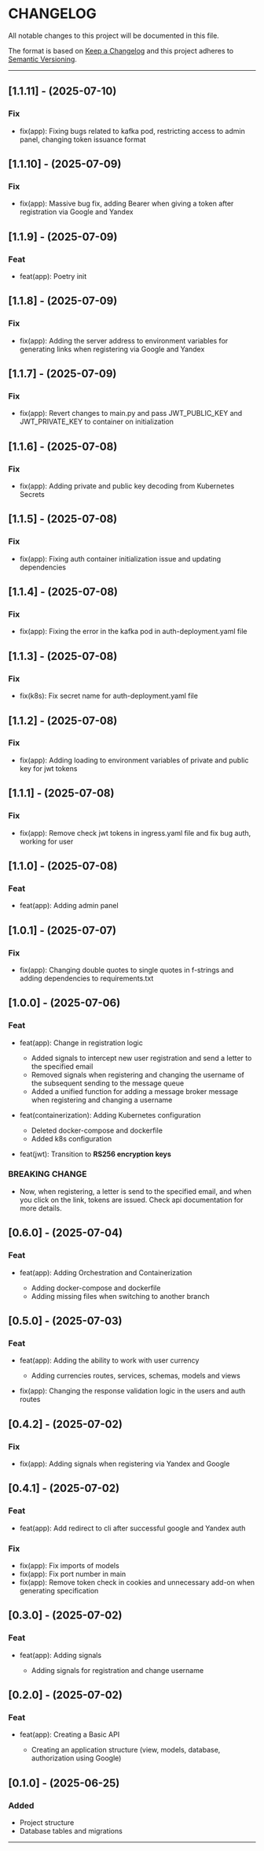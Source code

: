 # CHANGELOG

All notable changes to this project will be documented in this file.

The format is based on [Keep a Changelog](https://keepachangelog.com/en/1.1.0/) and this project adheres to [Semantic Versioning](https://semver.org).

---

## [1.1.11] - (2025-07-10)

### Fix

- fix(app): Fixing bugs related to kafka pod, restricting access to admin panel, changing token issuance format


## [1.1.10] - (2025-07-09)

### Fix

- fix(app): Massive bug fix, adding Bearer when giving a token after registration via Google and Yandex


## [1.1.9] - (2025-07-09)

### Feat

- feat(app): Poetry init

## [1.1.8] - (2025-07-09)

### Fix

- fix(app): Adding the server address to environment variables for generating links when registering via Google and Yandex

## [1.1.7] - (2025-07-09)

### Fix

- fix(app): Revert changes to main.py and pass JWT_PUBLIC_KEY and JWT_PRIVATE_KEY to container on initialization

## [1.1.6] - (2025-07-08)

### Fix

- fix(app): Adding private and public key decoding from Kubernetes Secrets

## [1.1.5] - (2025-07-08)

### Fix

- fix(app): Fixing auth container initialization issue and updating dependencies

## [1.1.4] - (2025-07-08)

### Fix

- fix(app): Fixing the error in the kafka pod in auth-deployment.yaml file

## [1.1.3] - (2025-07-08)

### Fix

- fix(k8s): Fix secret name for auth-deployment.yaml file


## [1.1.2] - (2025-07-08)

### Fix

- fix(app): Adding loading to environment variables of private and public key for jwt tokens

## [1.1.1] - (2025-07-08)

### Fix

- fix(app): Remove check jwt tokens in ingress.yaml file and fix bug auth, working for user

## [1.1.0] - (2025-07-08)

### Feat

- feat(app): Adding admin panel


## [1.0.1] - (2025-07-07)

### Fix

- fix(app): Changing double quotes to single quotes in f-strings and adding dependencies to requirements.txt


## [1.0.0] - (2025-07-06)

### Feat

- feat(app): Change in registration logic

    - Added signals to intercept new user registration and send a letter to the specified email
    - Removed signals when registering and changing the username of the subsequent sending to the message queue
    - Added a unified function for adding a message broker message when registering and changing a username

- feat(containerization): Adding Kubernetes configuration
    
    - Deleted docker-compose and dockerfile
    - Added k8s configuration

- feat(jwt): Transition to **RS256 encryption keys**

### BREAKING CHANGE

- Now, when registering, a letter is send to the specified email, and when you click on the link, tokens are issued. Check api documentation for more details.

## [0.6.0] - (2025-07-04)

### Feat

- feat(app): Adding Orchestration and Containerization

    - Adding docker-compose and dockerfile
    - Adding missing files when switching to another branch


## [0.5.0] - (2025-07-03)

### Feat

- feat(app): Adding the ability to work with user currency

    - Adding currencies routes, services, schemas, models and views

- fix(app): Changing the response validation logic in the users and auth routes

## [0.4.2] - (2025-07-02)

### Fix

- fix(app): Adding signals when registering via Yandex and Google

## [0.4.1] - (2025-07-02)

### Feat

- feat(app): Add redirect to cli after successful google and Yandex auth

### Fix

- fix(app): Fix imports of models
- fix(app): Fix port number in main
- fix(app): Remove token check in cookies and unnecessary add-on when generating specification

## [0.3.0] - (2025-07-02)

### Feat

- feat(app): Adding signals

    - Adding signals for registration and change username

## [0.2.0] - (2025-07-02)

### Feat

- feat(app): Creating a Basic API

    - Creating an application structure (view, models, database, authorization using Google)

## [0.1.0] - (2025-06-25)

### Added
- Project structure
- Database tables and migrations

---
